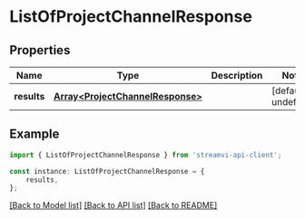 # ListOfProjectChannelResponse


## Properties

Name | Type | Description | Notes
------------ | ------------- | ------------- | -------------
**results** | [**Array&lt;ProjectChannelResponse&gt;**](ProjectChannelResponse.md) |  | [default to undefined]

## Example

```typescript
import { ListOfProjectChannelResponse } from 'streamvi-api-client';

const instance: ListOfProjectChannelResponse = {
    results,
};
```

[[Back to Model list]](../README.md#documentation-for-models) [[Back to API list]](../README.md#documentation-for-api-endpoints) [[Back to README]](../README.md)
